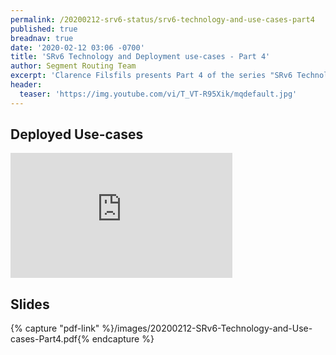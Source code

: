 ```yaml
---
permalink: /20200212-srv6-status/srv6-technology-and-use-cases-part4
published: true
breadnav: true
date: '2020-02-12 03:06 -0700'
title: 'SRv6 Technology and Deployment use-cases - Part 4'
author: Segment Routing Team
excerpt: 'Clarence Filsfils presents Part 4 of the series "SRv6 Technology and Deployment use-cases": Deployed use-cases'
header:
  teaser: 'https://img.youtube.com/vi/T_VT-R95Xik/mqdefault.jpg'
---
```


## Deployed Use-cases
<iframe width="355" height="200" src="https://www.youtube.com/embed/T_VT-R95Xik" frameborder="0" allowfullscreen></iframe>

## Slides

{% capture "pdf-link" %}/images/20200212-SRv6-Technology-and-Use-cases-Part4.pdf{% endcapture %}
<script src="{{ '/assets/js/pdfobject.min.js' | relative_url }}"></script>
<div class="fitvidsignore" id="pdf"></div>
<script>PDFObject.embed(" {{ pdf-link }} ", "#pdf", {height: "21.5em", width: "31.3em"});</script>
